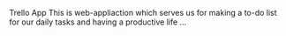 Trello App
This is web-appliaction which serves us for making a to-do list for our daily tasks and having a productive life ...
